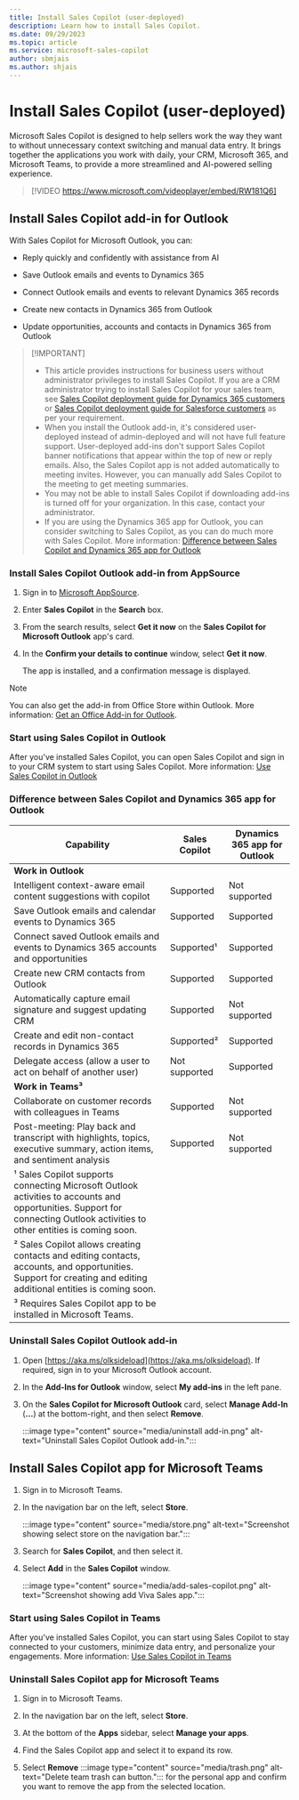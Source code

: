 ```yaml
---
title: Install Sales Copilot (user-deployed)
description: Learn how to install Sales Copilot.
ms.date: 09/29/2023
ms.topic: article
ms.service: microsoft-sales-copilot
author: sbmjais
ms.author: shjais
---
```


# Install Sales Copilot (user-deployed)

Microsoft Sales Copilot is designed to help sellers work the way they want to without unnecessary context switching and manual data entry. It brings together the applications you work with daily, your CRM, Microsoft 365, and Microsoft Teams, to provide a more streamlined and AI-powered selling experience.


> [!VIDEO https://www.microsoft.com/videoplayer/embed/RW181Q6]

## Install Sales Copilot add-in for Outlook

With Sales Copilot for Microsoft Outlook, you can:

- Reply quickly and confidently with assistance from AI

- Save Outlook emails and events to Dynamics 365

- Connect Outlook emails and events to relevant Dynamics 365 records

- Create new contacts in Dynamics 365 from Outlook

- Update opportunities, accounts and contacts in Dynamics 365 from Outlook

>
> [!IMPORTANT]
> - This article provides instructions for business users without administrator privileges to install Sales Copilot. If you are a CRM administrator trying to install Sales Copilot for your sales team, see [Sales Copilot deployment guide for Dynamics 365 customers](deploy-viva-sales-d365.md) or [Sales Copilot deployment guide for Salesforce customers](deploy-viva-sales-sf.md) as per your requirement.
> - When you install the Outlook add-in, it's considered user-deployed instead of admin-deployed and will not have full feature support. User-deployed add-ins don't support Sales Copilot banner notifications that appear within the top of new or reply emails. Also, the Sales Copilot app is not added automatically to meeting invites. However, you can manually add Sales Copilot to the meeting to get meeting summaries.
> - You may not be able to install Sales Copilot if downloading add-ins is turned off for your organization. In this case, contact your administrator.
> - If you are using the Dynamics 365 app for Outlook, you can consider switching to Sales Copilot, as you can do much more with Sales Copilot. More information: [Difference between Sales Copilot and Dynamics 365 app for Outlook](#difference-between-sales-copilot-and-dynamics-365-app-for-outlook)

### Install Sales Copilot Outlook add-in from AppSource

1. Sign in to [Microsoft AppSource](https://appsource.microsoft.com/home).

1. Enter **Sales Copilot** in the **Search** box.

1. From the search results, select **Get it now** on the **Sales Copilot for Microsoft Outlook** app's card.

1. In the **Confirm your details to continue** window, select **Get it now**.

    The app is installed, and a confirmation message is displayed.

> [!NOTE]
> You can also get the add-in from Office Store within Outlook. More information: [Get an Office Add-in for Outlook](https://support.microsoft.com/office/get-an-office-add-in-for-outlook-1ee261f9-49bf-4ba6-b3e2-2ba7bcab64c8).

### Start using Sales Copilot in Outlook

After you've installed Sales Copilot, you can open Sales Copilot and sign in to your CRM system to start using Sales Copilot. More information: [Use Sales Copilot in Outlook](use-sales-copilot-outlook.md)

### Difference between Sales Copilot and Dynamics 365 app for Outlook

| Capability | Sales Copilot | Dynamics 365 app for Outlook |
|------------|---------------|------------------------------|
| **Work in Outlook**        |               |              | 
| Intelligent context-aware email content suggestions with copilot  | Supported    | Not supported          |
| Save Outlook emails and calendar events to Dynamics 365   | Supported     | Supported       |
| Connect saved Outlook emails and events to Dynamics 365 accounts and opportunities  | Supported¹    | Supported      |
| Create new CRM contacts from Outlook   | Supported     | Supported    |
| Automatically capture email signature and suggest updating CRM   | Supported     | Not supported                |
| Create and edit non-contact records in Dynamics 365     | Supported²    | Supported      |
| Delegate access (allow a user to act on behalf of another user)    | Not supported | Supported    |
| **Work in Teams³**   |               |               |
| Collaborate on customer records with colleagues in Teams    | Supported     | Not supported    |
| Post-meeting: Play back and transcript with highlights, topics, executive summary, action items, and sentiment analysis  | Supported     | Not supported    |
| ¹ Sales Copilot supports connecting Microsoft Outlook activities to accounts and opportunities. Support for connecting Outlook activities to other entities is coming soon. | | |
| ² Sales Copilot allows creating contacts and editing contacts, accounts, and opportunities. Support for creating and editing additional entities is coming soon. | | |
|³ Requires Sales Copilot app to be installed in Microsoft Teams.  |               |                              |

### Uninstall Sales Copilot Outlook add-in

1. Open [https://aka.ms/olksideload](https://aka.ms/olksideload). If required, sign in to your Microsoft Outlook account.

1. In the **Add-Ins for Outlook** window, select **My add-ins** in the left pane.

1. On the **Sales Copilot for Microsoft Outlook** card, select **Manage Add-In** (**...**) at the bottom-right, and then select **Remove**.

    :::image type="content" source="media/uninstall add-in.png" alt-text="Uninstall Sales Copilot Outlook add-in.":::

## Install Sales Copilot app for Microsoft Teams

1. Sign in to Microsoft Teams.

1. In the navigation bar on the left, select **Store**.

	:::image type="content" source="media/store.png" alt-text="Screenshot showing select store on the navigation bar.":::

1.  Search for **Sales Copilot**, and then select it.

1.  Select **Add** in the **Sales Copilot** window.

	:::image type="content" source="media/add-sales-copilot.png" alt-text="Screenshot showing add Viva Sales app.":::

### Start using Sales Copilot in Teams

After you've installed Sales Copilot, you can start using Sales Copilot to stay connected to your customers, minimize data entry, and personalize your engagements. More information: [Use Sales Copilot in Teams](use-sales-copilot-teams.md)

### Uninstall Sales Copilot app for Microsoft Teams

1. Sign in to Microsoft Teams.

1. In the navigation bar on the left, select **Store**.

1. At the bottom of the **Apps** sidebar, select **Manage your apps**.

1. Find the Sales Copilot app and select it to expand its row.

1. Select **Remove** :::image type="content" source="media/trash.png" alt-text="Delete team trash can button."::: for the personal app and confirm you want to remove the app from the selected location.
